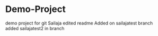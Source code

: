 # Demo-Project
demo project for git
Sailaja edited readme
Added on sailajatest branch
added sailajatest2 in branch